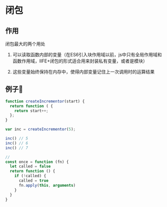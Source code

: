 # 闭包

## 作用

闭包最大的两个用处

1. 可以读取函数内部的变量（在ES6引入块作用域以前，js中只有全局作用域和函数作用域，IIFE+闭包的形式适合用来封装私有变量，或者是模块）

2. 这些变量始终保持在内存中，使得内部变量记住上一次调用时的运算结果

## 例子🌰

```js
function createIncrementor(start) {
  return function ( {
    return start++;
  };
}

var inc = createIncrementor(5);

inc() // 5
inc() // 6
inc() // 7
```

```js
// 
const once = function (fn) {
  let called = false
  return function () {
    if (!called) {
      called = true
      fn.apply(this, arguments)
    }
  }
}
```
